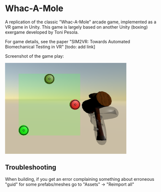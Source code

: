 # Whac-A-Mole

A replication of the classic "Whac-A-Mole" arcade game, implemented as a VR game in Unity. This game is largely based on another Unity (boxing) exergame developed by Toni Pesola. 

For game details, see the paper "SIM2VR: Towards Automated Biomechanical Testing in VR" [todo: add link]

Screenshot of the game play:

<img src="figs/game-play.png" alt="A VR scene depicting the game play: a green target area is shown in front of the player with three circular targets" width="400"/>

## Troubleshooting

When building, if you get an error complaining something about erroneous "guid" for some prefabs/meshes go to "Assets" -> "Reimport all"
